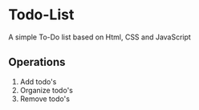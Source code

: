# Todo-List

A simple To-Do list based on Html, CSS and JavaScript


## Operations
1. Add todo's
2. Organize todo's
3. Remove todo's
